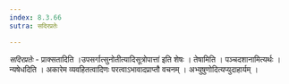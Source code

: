 ```yaml
---
index: 8.3.66
sutra: सदिरप्रतेः

---
```

_सदिरप्रतेः_ - प्राक्सतादिति ।उपसर्गात्सुनोतीत्यादिसूत्रोपात्ता॑ इति शेषः । तेषामिति । पञ्चदशानामित्यर्थः । न्यषेधदिति । अकारेम व्यवहितत्वादिणः परत्वाऽभावादप्राप्तौ वचनम् । अभ्युषुणोदित्यप्युदाहार्यम् । 